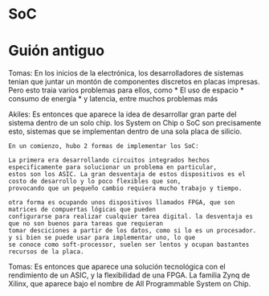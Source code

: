# SoC




# Guión antiguo

Tomas:
	En los inicios de la electrónica, los desarrolladores de sistemas tenian que
	juntar un montón de componentes discretos en placas impresas. Pero esto traia varios problemas para ellos, como
	* El uso de espacio
	* consumo de energía
	* y latencia, entre muchos problemas más

Akiles:
	Es entonces que aparece la idea de desarrollar gran parte del sistema dentro de un solo chip. los System on
	Chip o SoC son precisamente esto, sistemas que se implementan dentro de una sola placa de silicio.

	En un comienzo, hubo 2 formas de implementar los SoC:

	La primera era desarrollando circuitos integrados hechos especificamente para solucionar un problema en particular,
	estos son los ASIC. La gran desventaja de estos dispositivos es el costo de desarrollo y lo poco flexibles que son,
	provocando que un pequeño cambio requiera mucho trabajo y tiempo.

	otra forma es ocupando unos dispositivos llamados FPGA, que son matrices de compuertas lógicas que pueden
	configurarse para realizar cualquier tarea digital. la desventaja es que no son buenos para tareas que requieran
	tomar desciciones a partir de los datos, como si lo es un procesador. y si bien se puede usar para implementar uno, lo que
	se conoce como soft-processor, suelen ser lentos y ocupan bastantes recursos de la placa.


Tomas:
	Es entonces que aparece una solución tecnológica con el rendimiento de un ASIC, y la flexibilidad de una FPGA.
	La familia Zynq de Xilinx, que aparece bajo el nombre de All Programmable System on Chip.

